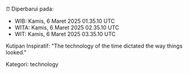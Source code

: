 ⏰ Diperbarui pada:
- WIB: Kamis, 6 Maret 2025 01.35.10 UTC
- WITA: Kamis, 6 Maret 2025 02.35.10 UTC
- WIT: Kamis, 6 Maret 2025 03.35.10 UTC

Kutipan Inspiratif:
"The technology of the time dictated the way things looked."


Kategori: technology

